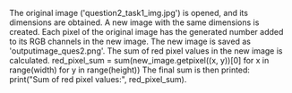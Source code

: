 The original image ('question2_task1_img.jpg') is opened, and its dimensions are obtained.
A new image with the same dimensions is created.
Each pixel of the original image has the generated number added to its RGB channels in the new image.
The new image is saved as 'outputimage_ques2.png'.
The sum of red pixel values in the new image is calculated.
red_pixel_sum = sum(new_image.getpixel((x, y))[0] for x in range(width) for y in range(height))
The final sum is then printed:
print("Sum of red pixel values:", red_pixel_sum).
